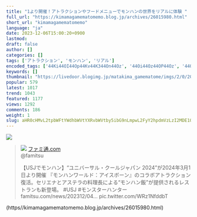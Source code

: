 ```yaml
---
title: "1より開催！アトラクションやフードメニューでモンハンの世界をリアルに体験 "
full_url: "https://kimamagamematomemo.blog.jp/archives/26015980.html"
short_url: "kimamagamematomemo"
language: "ja"
date: 2023-12-06T15:00:20+0900
lastmod: 
draft: false
author: []
categories: []
tags: ['アトラクション', 'モンハン', 'リアル']
encoded_tags: ['44Ki44OI44Op44Kv44K344On44Oz', '44Oi44Oz44OP44Oz', '44Oq44Ki44Or']
keywords: []
thumbnail: "https://livedoor.blogimg.jp/matakima_gamematome/imgs/2/0/200c3a04-s.jpg"
popular: 579
latest: 1017
trend: 1043
featured: 1177
views: 1292
comments: 186
weight: 1
slug: aHR0cHMvL2tpbWFtYWdhbWVtYXRvbWVtby5ibG9nLmpwL2FyY2hpdmVzLzI2MDE1OTgwLmh0bWw=
---
```


![](https://livedoor.blogimg.jp/matakima_gamematome/imgs/2/0/200c3a04-s.jpg)

<blockquote id='twibodyHhR6wBhpRK'> <p> <img src='https//livedoor.blogimg.jp/matakima_gamematome/imgs/4/6/46f74465.jpg'> <a target='_blank' href='https//twitter.com/famitsu/status/1731514584614556155'>ファミ通.com </a><br> @famitsu </p> <p id='twitextHhR6wBhpRK'> 【USJでモンハン】“ユニバーサル・クールジャパン 2024”が2024年3月1日より開催 『モンハンワールド：アイスボーン』のコラボアトラクション復活。セリエナとアステラの料理長による“モンハン飯”が提供されるレストランも新登場。 #USJ #モンスターハンター famitsu.com/news/202312/04… pic.twitter.com/WRz1NfddbT </p> <p> <a target='_blank' href='https//twitter.com/famitsu/status/1731514584614556155'></a> </p> </blockquote> 

(https//kimamagamematomemo.blog.jp/archives/26015980.html)
